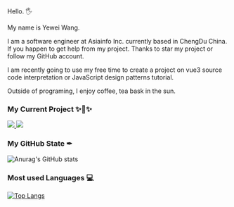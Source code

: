 Hello. 🖐

My name is Yewei Wang.

I am a software engineer at Asiainfo Inc. currently based in ChengDu China. If you happen to get help from my project. Thanks to star my project or follow my GitHub account.

I am recently going to use my free time to create a project on vue3 source code interpretation or JavaScript design patterns tutorial.

Outside of programing, I enjoy coffee, tea bask in the sun.


### My Current Project ✨👀✨ 

<a href="https://github.com/wangyewei/design-06k4">
  <img src="https://github-readme-stats.vercel.app/api/pin/?username=wangyewei&repo=design-06k4&theme=react" />
</a>
<a href="https://github.com/wangyewei/k4kit">
  <img src="https://github-readme-stats.vercel.app/api/pin/?username=wangyewei&repo=K4kit&theme=vue" />
</a>

### My GitHub State ✒

![Anurag's GitHub stats](https://github-readme-stats.vercel.app/api?username=wangyewei&show_icons=true&theme=radical)

### Most used Languages 💻
[![Top Langs](https://github-readme-stats.vercel.app/api/top-langs/?username=wangyewei&layout=compact&theme=radical)](https://github.com/anuraghazra/github-readme-stats)

<!--
**WangYeWei/WangyeWei** is a ✨ _special_ ✨ repository because its `README.md` (this file) appears on your GitHub profile.

Here are some ideas to get you started:

- 🔭 I’m currently working on ...
- 🌱 I’m currently learning ...
- 👯 I’m looking to collaborate on ...
- 🤔 I’m looking for help with ...
- 💬 Ask me about ...
- 📫 How to reach me: ...
- 😄 Pronouns: ...
- ⚡ Fun fact: ...
-->
